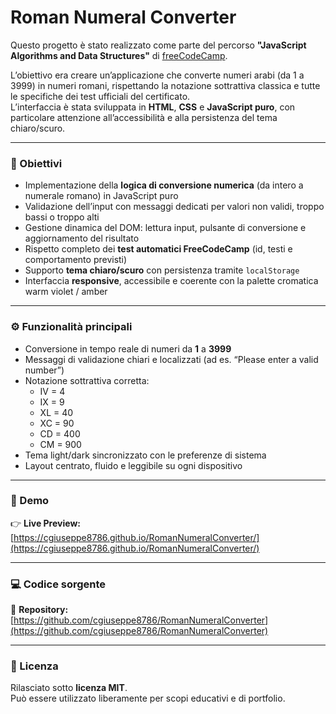 # Roman Numeral Converter

Questo progetto è stato realizzato come parte del percorso **"JavaScript Algorithms and Data Structures"** di [freeCodeCamp](https://www.freecodecamp.org/).

L’obiettivo era creare un’applicazione che converte numeri arabi (da 1 a 3999) in numeri romani, rispettando la notazione sottrattiva classica e tutte le specifiche dei test ufficiali del certificato.  
L’interfaccia è stata sviluppata in **HTML**, **CSS** e **JavaScript puro**, con particolare attenzione all’accessibilità e alla persistenza del tema chiaro/scuro.

---

### 🧠 Obiettivi

- Implementazione della **logica di conversione numerica** (da intero a numerale romano) in JavaScript puro
- Validazione dell’input con messaggi dedicati per valori non validi, troppo bassi o troppo alti
- Gestione dinamica del DOM: lettura input, pulsante di conversione e aggiornamento del risultato
- Rispetto completo dei **test automatici FreeCodeCamp** (id, testi e comportamento previsti)
- Supporto **tema chiaro/scuro** con persistenza tramite `localStorage`
- Interfaccia **responsive**, accessibile e coerente con la palette cromatica warm violet / amber

---

### ⚙️ Funzionalità principali

- Conversione in tempo reale di numeri da **1** a **3999**
- Messaggi di validazione chiari e localizzati (ad es. “Please enter a valid number”)
- Notazione sottrattiva corretta:
  - IV = 4
  - IX = 9
  - XL = 40
  - XC = 90
  - CD = 400
  - CM = 900
- Tema light/dark sincronizzato con le preferenze di sistema
- Layout centrato, fluido e leggibile su ogni dispositivo

---

### 🚀 Demo

👉 **Live Preview:** [https://cgiuseppe8786.github.io/RomanNumeralConverter/](https://cgiuseppe8786.github.io/RomanNumeralConverter/)

---

### 💻 Codice sorgente

📂 **Repository:** [https://github.com/cgiuseppe8786/RomanNumeralConverter](https://github.com/cgiuseppe8786/RomanNumeralConverter)

---

### 🧾 Licenza

Rilasciato sotto **licenza MIT**.  
Può essere utilizzato liberamente per scopi educativi e di portfolio.
